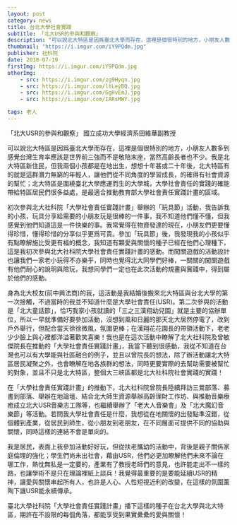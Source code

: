 ```yaml
---
layout: post
category: news
title: 台北大學社會實踐
subtitle: 「北大USR的參與和觀察」
description: "可以說北大特區是因爲臺北大學而存在，這裡是個很特別的地方，小朋友人數多到感覺台灣生育率應該是世界前三強而不是敬陪末座，當然高齡長者也不少..."
thumbnail: "https://i.imgur.com/iY9PQdm.jpg"
publisher: 社科院
date: 2018-07-19
firstImg: https://i.imgur.com/iY9PQdm.jpg
otherImg:
    - src: https://i.imgur.com/zg9Hyqn.jpg
    - src: https://i.imgur.com/ltLeyBQ.jpg
    - src: https://i.imgur.com/GgHvEmJ.jpg
    - src: https://i.imgur.com/IARsMWY.jpg

tags: 老人
---
```


「北大USR的參與和觀察」
國立成功大學經濟系田維華副教授

可以說北大特區是因爲臺北大學而存在，這裡是個很特別的地方，小朋友人數多到感覺台灣生育率應該是世界前三強而不是敬陪末座，當然高齡長者也不少。我是北大特區新住民，但我兩個小孩都是在地出生，想想十年甚或二十年後，北大特區有的就是這群潛力無窮的年輕人，讓他們從不同角度的學習成長，的確得有社會資源的幫忙；北大特區是圍繞臺北大學應運而生的大學城，大學社會責任的實踐的確能帶給特區居民們很多益處，是最適合推動教育部大學社會責任實踐計畫的區域。

初次參與北大社科院「大學社會責任實踐計畫」舉辦的「玩具節」活動，我告訴我的小孩，玩具分享給需要的小朋友玩是很棒的一件事，我不知道他們懂不懂，但我感覺到他們知道這是一件快樂的事。我常覺得在物資發達的現在，小朋友們更要懂得珍惜，懂得珍惜的分享似乎更爲可貴。參加「玩具節」後，我發現我的小孩似乎有點瞭解施比受更有福的概念，我知道有顆愛與關懷的種子已經在他們心理種下，這是我初次參與北大社科院大學社會責任實踐計畫的感動。而闖關遊戲的活動設計也讓我們一家老小玩得不亦樂乎，同時也覺得北大同學們好棒，一關關的闖關遊戲有他們耐心的說明與陪玩，我想同學們一定也在此次活動的規畫與實踐中，得到屬於他們的感動。

身為北大校友(前中興法商)的我，這活動是我結婚後搬來北大特區與台北大學的第一次接觸，不過當時的我並不知道什麼是大學社會責任(USR)。第二次參與的活動是「北大童話節」，恰巧我家小孩就讀的「三之三漢翔幼兒園」就是主要的協辦單位，所以一早就準備好要參加活動，沒想到風和日麗的那天北大居然停電了，改到戶外舉行，但配合當天徐徐微風，氛圍更棒；在漢翔花花園長的帶領活動下，老老少少臉上與心裡都洋溢著歡笑喜樂！我也是在這次活動中瞭解了北大社科院及曾敏傑院長在推動的「大學社會責任實踐計畫」，我當下聽到很感動，我從不知道在台灣也可以有大學能與社區融合的例子，並且以曾院長的想法，除了辦活動讓北大特區居民凝聚之外，也會瞭解在地各族群的想法，同時更要實際的去幫助需要被幫忙的對象，並且不只是北大特區，整個大三峽區都是北大社科院社會實踐的實踐！

在「大學社會責任實踐計畫」的推動下，北大社科院曾院長陸續拜訪三鶯部落、募書到部落、舉辦在地論壇、結合北大師生資源舉辦高齡理財工作坊、與推動音樂療癒成立北大USR音樂志工隊等，也繼續舉辦了「老大人音樂會」及「北大魔幻音樂節」等活動。若問我大學社會責任是什麼，我想從在地關懷的出發點準沒錯，從個體到產業，從居民到師生，從小朋友到老朋友，在不同層面可提供不同的協助與關懷，同時這樣的連結不會是單向的。

我是居民，表面上我參加活動好好玩，但從扶老攜幼的活動中，背後是親子關係家庭倫理的強化；學生們尚未出社會，藉由USR，他們必更加瞭解他們未來不論在哪工作，熱忱無私是一定要的，產業有了教授老師們的意見，也許能走出不一樣的路，也讓學術不是只在理論裡紙上談兵！我覺得最重要的是要能延續USR的精神，讓愛與關懷串起所有人，也許是人心、人性短視近利的改變，在這樣的氛圍薰陶下讓USR能永續傳承。

臺北大學社科院「大學社會責任實踐計畫」播下這樣的種子在台北大學與北大特區，期許在不設限的每個角落，都能享受到果實纍纍的愛與關懷！